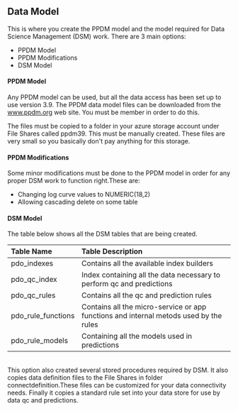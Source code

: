 ﻿## Data Model
This is where you create the PPDM model and the model required for Data Science Management (DSM) work. There are 3 main options:

* PPDM Model
* PPDM Modifications
* DSM Model

#### PPDM Model
Any PPDM model can be used, but all the data access has been set up to use version 3.9. The PPDM data model files can be 
downloaded from the www.ppdm.org web site. You must be member in order to do this. 

The files must be copied to a folder in your azure storage account under File Shares called ppdm39. This must be manually created.
These files are very small so you basically don't pay anything for this storage. 

#### PPDM Modifications
Some minor modifications must be done to the PPDM model in order for any proper DSM work to function right.These are:

* Changing log curve values to NUMERIC(18,2)
* Allowing cascading delete on some table

#### DSM Model
The table below shows all the DSM tables that are being created.

| Table Name         | Table Description                         |
| :----------------- | :---------------------------------------- |
| pdo_indexes        | Contains all the available index builders |
| pdo_qc_index       | Index containing all the data necessary to perform qc and predictions |
| pdo_qc_rules       | Contains all the qc and prediction rules  |
| pdo_rule_functions | Contains all the micro-service or app functions and internal metods used by the rules |
| pdo_rule_models    | Containing all the models used in predictions |

\
This option also created several stored procedures required by DSM. It also copies data definition files to the File Shares 
in folder connectdefinition.These files can be customized for your data connectivity needs. Finally it copies a standard rule set
into your data store for use by data qc and predictions.

